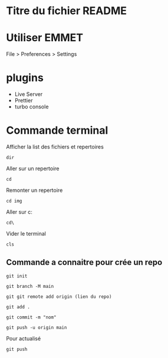 # Titre du fichier README

# Utiliser EMMET
File > Preferences > Settings

# plugins
- Live Server
- Prettier
- turbo console

# Commande terminal
Afficher la list des fichiers et repertoires 
```
dir
```

Aller sur un repertoire
```
cd
```

Remonter un repertoire
```
cd img
```

Aller sur c:
```
cd\
```

Vider le terminal
```
cls
```

## Commande a connaitre pour crée un repo 

```
git init
```
```
git branch -M main
```
```
git git remote add origin (lien du repo)
```
```
git add .
```
```
git commit -m "nom"
```
```
git push -u origin main
```
Pour actualisé 
```
git push
```